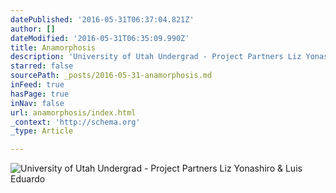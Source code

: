 ```yaml
---
datePublished: '2016-05-31T06:37:04.821Z'
author: []
dateModified: '2016-05-31T06:35:09.990Z'
title: Anamorphosis
description: 'University of Utah Undergrad - Project Partners Liz Yonashiro & Luis Eduardo'
starred: false
sourcePath: _posts/2016-05-31-anamorphosis.md
inFeed: true
hasPage: true
inNav: false
url: anamorphosis/index.html
_context: 'http://schema.org'
_type: Article

---
```

![University of Utah Undergrad - Project Partners Liz Yonashiro & Luis Eduardo](https://the-grid-user-content.s3-us-west-2.amazonaws.com/265496bf-3123-46e7-8bcd-2fc58eee6e1a.jpg)
